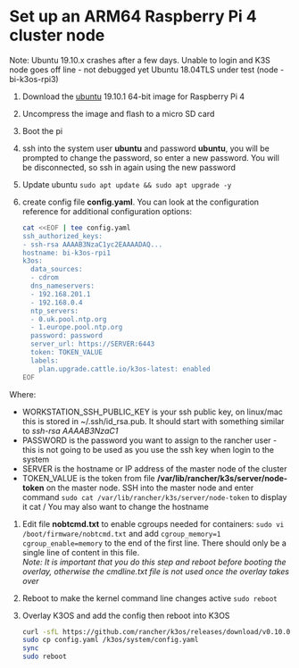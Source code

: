 # Set up an ARM64 Raspberry Pi 4 cluster node

Note:
Ubuntu 19.10.x crashes after a few days.  Unable to login and K3S node goes off line - not debugged yet
Ubuntu 18.04TLS under test (node - bi-k3os-rpi3)

1. Download the [ubuntu](https://ubuntu.com/download/raspberry-pi) 19.10.1 64-bit image for Raspberry Pi 4
2. Uncompress the image and flash to a micro SD card
3. Boot the pi
4. ssh into the system user **ubuntu** and password **ubuntu**, you will be prompted to change the password, so enter a new password.  You will be disconnected, so ssh in again using the new password
5. Update ubuntu ```sudo apt update && sudo apt upgrade -y```
6. create config file **config.yaml**.  You can look at the configuration reference for additional configuration options:

   ```bash
   cat <<EOF | tee config.yaml
   ssh_authorized_keys:
   - ssh-rsa AAAAB3NzaC1yc2EAAAADAQ...
   hostname: bi-k3os-rpi1
   k3os:
     data_sources:
     - cdrom
     dns_nameservers:
     - 192.168.201.1
     - 192.168.0.4
     ntp_servers:
     - 0.uk.pool.ntp.org
     - 1.europe.pool.ntp.org
     password: password
     server_url: https://SERVER:6443
     token: TOKEN_VALUE
     labels:
       plan.upgrade.cattle.io/k3os-latest: enabled
   EOF
   ```

Where:
- WORKSTATION_SSH_PUBLIC_KEY is your ssh public key, on linux/mac this is stored in ~/.ssh/id_rsa.pub. It should start with something similar to *ssh-rsa AAAAB3NzaC1*
- PASSWORD is the password you want to assign to the rancher user - this is not going to be used as you use the ssh key when login to the system
- SERVER is the hostname or IP address of the master node of the cluster
- TOKEN_VALUE is the token from file **/var/lib/rancher/k3s/server/node-token** on the master node.  SSH into the master node and enter command ```sudo cat /var/lib/rancher/k3s/server/node-token``` to display it
cat /
You may also want to change the hostname

1. Edit file **nobtcmd.txt** to enable cgroups needed for containers: ```sudo vi /boot/firmware/nobtcmd.txt``` and add ```cgroup_memory=1 cgroup_enable=memory``` to the end of the first line.  There should only be a single line of content in this file.  
  *Note: It is important that you do this step and reboot before booting the overlay, otherwise the cmdline.txt file is not used once the overlay takes over*
8. Reboot to make the kernel command line changes active ```sudo reboot```
9. Overlay K3OS and add the config then reboot into K3OS

    ```bash
    curl -sfL https://github.com/rancher/k3os/releases/download/v0.10.0/k3os-rootfs-arm64.tar.gz | sudo tar zxvf - --strip-components=1 -C /
    sudo cp config.yaml /k3os/system/config.yaml
    sync
    sudo reboot
    ```
